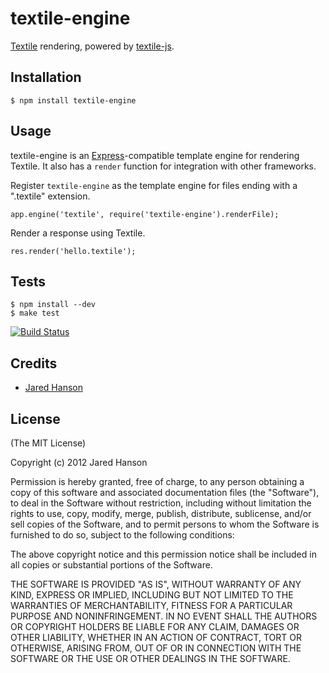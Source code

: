 # textile-engine

[Textile](http://en.wikipedia.org/wiki/Textile_(markup_language)) rendering,
powered by [textile-js](https://github.com/borgar/textile-js).

## Installation

    $ npm install textile-engine

## Usage

textile-engine is an [Express](http://expressjs.com/)-compatible template engine
for rendering Textile.  It also has a `render` function for integration with
other frameworks.

Register `textile-engine` as the template engine for files ending with a
".textile" extension.

    app.engine('textile', require('textile-engine').renderFile);

Render a response using Textile.

    res.render('hello.textile');

## Tests

    $ npm install --dev
    $ make test

[![Build Status](https://secure.travis-ci.org/jaredhanson/textile-engine.png)](http://travis-ci.org/jaredhanson/textile-engine)

## Credits

  - [Jared Hanson](http://github.com/jaredhanson)

## License

(The MIT License)

Copyright (c) 2012 Jared Hanson

Permission is hereby granted, free of charge, to any person obtaining a copy of
this software and associated documentation files (the "Software"), to deal in
the Software without restriction, including without limitation the rights to
use, copy, modify, merge, publish, distribute, sublicense, and/or sell copies of
the Software, and to permit persons to whom the Software is furnished to do so,
subject to the following conditions:

The above copyright notice and this permission notice shall be included in all
copies or substantial portions of the Software.

THE SOFTWARE IS PROVIDED "AS IS", WITHOUT WARRANTY OF ANY KIND, EXPRESS OR
IMPLIED, INCLUDING BUT NOT LIMITED TO THE WARRANTIES OF MERCHANTABILITY, FITNESS
FOR A PARTICULAR PURPOSE AND NONINFRINGEMENT. IN NO EVENT SHALL THE AUTHORS OR
COPYRIGHT HOLDERS BE LIABLE FOR ANY CLAIM, DAMAGES OR OTHER LIABILITY, WHETHER
IN AN ACTION OF CONTRACT, TORT OR OTHERWISE, ARISING FROM, OUT OF OR IN
CONNECTION WITH THE SOFTWARE OR THE USE OR OTHER DEALINGS IN THE SOFTWARE.
